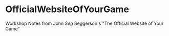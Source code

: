 # OfficialWebsiteOfYourGame
Workshop Notes from John *Seg* Seggerson's "The Official Website of Your Game"
